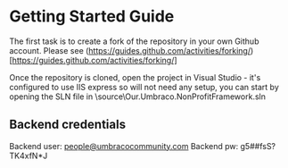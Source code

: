 # Getting Started Guide

The first task is to create a fork of the repository in your own Github account. Please see (https://guides.github.com/activities/forking/)[https://guides.github.com/activities/forking/]

Once the repository is cloned, open the project in Visual Studio - it's configured to use IIS express so will not need any setup, you can start by opening the SLN file in \source\Our.Umbraco.NonProfitFramework.sln

## Backend credentials
Backend user: people@umbracocommunity.com
Backend pw: g5##fsS?TK4xfN*J